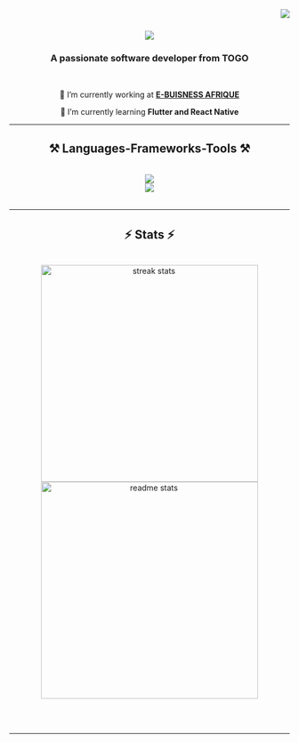 <img align="right" src="https://visitor-badge.laobi.icu/badge?page_id=Ethernaljoz.Ethernaljoz" />

<h1 align="center">
    <img src="https://readme-typing-svg.herokuapp.com/?font=Righteous&size=35&center=true&vCenter=true&width=500&height=70&duration=4000&lines=Hi+There!+👋;+I'm+Joël+AMOUSSOU!;" />
</h1>

<h3 align="center">A passionate software developer from TOGO</h3>

<br/>

<div align="center">
 
 🔭 I’m currently working at **[E-BUISNESS AFRIQUE](https://ebusinessafrique.com/)**
 
 🌱 I’m currently learning **Flutter and React Native**

 </div>
 


 <hr/>
 
<h2 align="center">⚒️ Languages-Frameworks-Tools ⚒️</h2>
<br/>
<div align="center">
    <img src="https://skillicons.dev/icons?i=html,css,javascript,typescript,nodejs,dart,tailwind,react,redux,nextjs,express,flutter" /><br>
    <img src="https://skillicons.dev/icons?i=vscode,postman,androidstudio,windows,git,github,firebase,supabase,appwrite,mongodb,mysql,vercel" />
</div>

<br/>

<hr/>

<h2 align="center">⚡ Stats ⚡</h2>
<br>
<div align=center>
  <img width=390 src="https://github-readme-streak-stats-salesp07.vercel.app/?user=Ethernaljoz&count_private=true&theme=react&border_radius=10" alt="streak stats"/>
  <img width=390 src="https://github-readme-stats-salesp07.vercel.app/api?username=Ethernaljoz&count_private=true&show_icons=true&theme=react&rank_icon=github&border_radius=10" alt="readme stats" />
 
</div>

<br/><br/>

<hr/>

